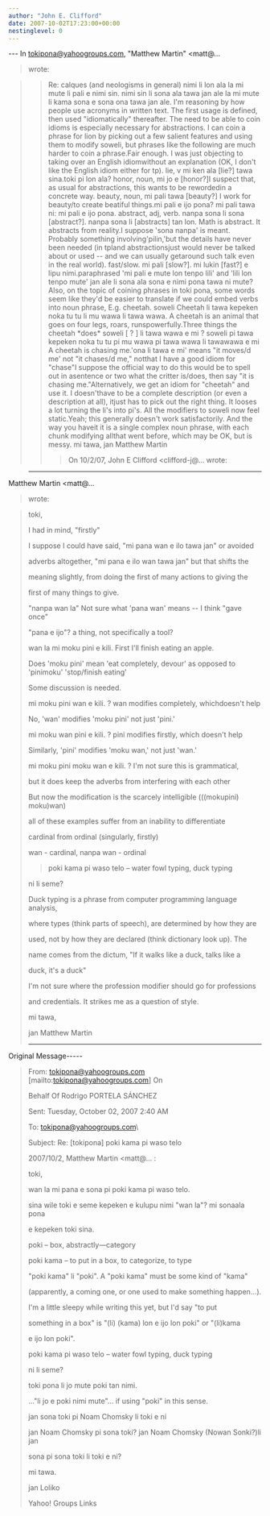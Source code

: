 ```yaml
---
author: "John E. Clifford"
date: 2007-10-02T17:23:00+00:00
nestinglevel: 0
---
```

\---
 In [tokipona@yahoogroups.com](mailto://tokipona@yahoogroups.com), "Matthew Martin" <matt@...
> wrote:

>> Re: calques (and neologisms in general)
>> nimi li lon ala la mi mute li pali e nimi sin. nimi sin li sona ala
> tawa jan ale la mi mute li kama sona e sona ona tawa jan ale.
>> I'm reasoning by how people use acronyms in written text. The first
> usage is defined, then used "idiomatically" thereafter. The need to
> be able to coin idioms is especially necessary for abstractions. I
> can coin a phrase for lion by picking out a few salient features and
> using them to modify soweli, but phrases like the following are much
> harder to coin a phrase.Fair enough. I was just objecting to taking over an English idiomwithout an explanation (OK, I don't like the English idiom either for tp).
> lie, v mi ken ala \[lie?\] tawa sina.toki pi lon ala?
> honor, noun, mi jo e \[honor?\]I suspect that, as usual for abstractions, this wants to be rewordedin a concrete way.
> beauty, noun, mi pali tawa \[beauty?\] I work for beauty/to create
> beatiful things.mi pali e ijo pona? mi pali tawa ni: mi pali e ijo pona.
> abstract, adj, verb. nanpa sona li sona \[abstract?\]. nanpa sona li
> \[abstracts\] tan lon. Math is abstract. It abstracts from reality.I suppose 'sona nanpa' is meant. Probably something involving'pilin,'but the details have never been needed (in tpland abstractionsjust would never be talked about or used --
 and we can usually getaround such talk even in the real world).
> fast/slow. mi pali \[slow?\]. mi lukin \[fast?\] e lipu nimi.paraphrased 'mi pali e mute lon tenpo lili' and 'lili lon tenpo mute'
> jan ale li sona ala sona e nimi pona tawa ni mute?
>> Also, on the topic of coining phrases in toki pona, some words seem
> like they'd be easier to translate if we could embed verbs into noun
> phrase, E.g. cheetah.
>> soweli Cheetah li tawa kepeken noka tu tu li mu wawa li tawa wawa.
> A cheetah is an animal that goes on four legs, roars, runspowerfully.Three things the cheetah \*does\*
>> soweli \[ ? \] li tawa wawa e mi
> ? soweli pi tawa kepeken noka tu tu pi mu wawa pi tawa wawa li tawawawa e mi
> A cheetah is chasing me.'ona li tawa e mi' means "it moves/d me' not "it chases/d me," notthat I have a good idiom for "chase"I suppose the official way to do this would be to spell out in asentence or two what the critter is/does, then say "it is chasing me."Alternatively, we get an idiom for "cheetah" and use it. I doesn'thave to be a complete description (or even a description at all), itjust has to pick out the right thing.
>> It looses a lot turning the li's into pi's. All the modifiers to
> soweli now feel static.Yeah; this generally doesn't work satisfactorily. And the way you haveit it is a single complex noun phrase, with each chunk modifying allthat went before, which may be OK, but is messy.
> mi tawa,
>> jan Matthew Martin
>>> On 10/2/07, John E Clifford <clifford-j@...
> wrote:

> 
>> 
>> 
>> 
>> 
>> 
>> 
>> 
> ---
 Matthew Martin <matt@...
> wrote:

> 
>> 
> 
> toki,
> 
> 
>> 
> 
> I had in mind, "firstly"
> 
> 
>> 
> 
> I suppose I could have said, "mi pana wan e ilo tawa jan" or avoided
> 
> 
> adverbs altogether, "mi pana e ilo wan tawa jan" but that shifts the
> 
> 
> meaning slightly, from doing the first of many actions to giving the
> 
> 
> first of many things to give.
> 
>> 
> "nanpa wan la" Not sure what 'pana wan' means --
 I think "gave once"
> 
> "pana e ijo"? a thing, not specifically a tool?
> 
>> 
> 
> wan la mi moku pini e kili. First I'll finish eating an apple.
> 
>> 
> Does 'moku pini' mean 'eat completely, devour' as opposed to 'pinimoku' 'stop/finish eating'
> 
> Some discussion is needed.
> 
>> 
> 
> mi moku pini wan e kili. ? wan modifies completely, whichdoesn't help
> 
>> 
> No, 'wan' modifies 'moku pini' not just 'pini.'
> 
>> 
> 
> mi moku wan pini e kili. ? pini modifies firstly, which doesn't help
> 
>> 
> Similarly, 'pini' modifies 'moku wan,' not just 'wan.'
> 
>> 
> 
> mi moku pini moku wan e kili. ? I'm not sure this is grammatical,
> 
> 
> but it does keep the adverbs from interfering with each other
> 
>> 
> But now the modification is the scarcely intelligible (((mokupini) moku)wan)
> 
>> 
> 
> all of these examples suffer from an inability to differentiate
> 
> 
> cardinal from ordinal (singularly, firstly)
> 
>> 
> wan - cardinal, nanpa wan - ordinal
> 
>> 
>> 
> 
> 
>> poki kama pi waso telo – water fowl typing, duck typing
> 
> 
> 
>ni li seme?
> 
> 
>> 
> 
> Duck typing is a phrase from computer programming language analysis,
> 
> 
> where types (think parts of speech), are determined by how they are
> 
> 
> used, not by how they are declared (think dictionary look up). The
> 
> 
> name comes from the dictum, "If it walks like a duck, talks like a
> 
> 
> duck, it's a duck"
> 
> 
>> 
> 
> I'm not sure where the profession modifier should go for professions
> 
> 
> and credentials. It strikes me as a question of style.
> 
> 
>> 
> 
> mi tawa,
> 
> 
>> 
> 
> jan Matthew Martin
> 
> 
>> 
> 
>> 
> 
>> 
> 
> -----
Original Message-----

> 
> 
> From: [tokipona@yahoogroups.com](mailto://tokipona@yahoogroups.com) \[mailto:[tokipona@yahoogroups.com](mailto://tokipona@yahoogroups.com)\] On
> 
> 
> Behalf Of Rodrigo PORTELA SÁNCHEZ
> 
> 
> Sent: Tuesday, October 02, 2007 2:40 AM
> 
> 
> To: [tokipona@yahoogroups.com](mailto://tokipona@yahoogroups.com)\
> 
> 
> Subject: Re: \[tokipona\] poki kama pi waso telo
> 
> 
>> 
> 
> 2007/10/2, Matthew Martin <matt@...
>:
> 
> 
> 
> toki,
> 
> 
> 
>> 
> 
> 
> wan la mi pana e sona pi poki kama pi waso telo.
> 
> 
>> 
> 
> sina wile toki e seme kepeken e kulupu nimi "wan la"? mi sonaala pona
> 
> 
> e kepeken toki sina.
> 
> 
>> 
> 
> 
> poki – box, abstractly—category
> 
> 
> 
> poki kama – to put in a box, to categorize, to type
> 
> 
>> 
> 
> "poki kama" li "poki". A "poki kama" must be some kind of "kama"
> 
> 
> (apparently, a coming one, or one used to make something happen...).
> 
> 
> I'm a little sleepy while writing this yet, but I'd say "to put
> 
> 
> something in a box" is "(li) (kama) lon e ijo lon poki" or "(li)kama
> 
> 
> e ijo lon poki".
> 
> 
>> 
> 
> 
> poki kama pi waso telo – water fowl typing, duck typing
> 
> 
> ni li seme?
> 
> 
>> 
> 
> 
> toki pona li jo mute poki tan nimi.
> 
> 
>> 
> 
> ..."li jo e poki nimi mute"... if using "poki" in this sense.
> 
> 
>> 
> 
> 
> jan sona toki pi Noam Chomsky li toki e ni
> 
> 
>> 
> 
> jan Noam Chomsky pi sona toki? jan Noam Chomsky (Nowan Sonki?)li jan
> 
> 
> sona pi sona toki li toki e ni?
> 
> 
>> 
> 
> mi tawa.
> 
> 
>> 
> 
> jan Loliko
> 
> 
>> 
> 
>> 
> 
>> 
> 
> Yahoo! Groups Links
> 
> 
>> 
> 
>> 
> 
>> 
> 
>>